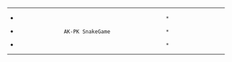 *******************************************************
*                                                     *
*                    AK-PK SnakeGame                  *
*                                                     *
*******************************************************
